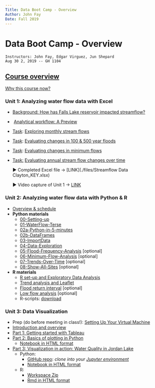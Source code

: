 ```yaml
---
Title: Data Boot Camp - Overview
Author: John Fay 
Date: Fall 2019
---
```


# Data Boot Camp - Overview

```
Instructors: John Fay, Edgar Virguez, Jun Shepard
Aug 30 2, 2019 -- GH 1104
```

## [Course overview](./README.html)

[Why this course now?](./README.html)

### Unit 1: Analyzing water flow data with Excel

* [Background: How has Falls Lake reservoir impacted streamflow?](./Streamflow_Intro.html#header-n4)

*  [Analytical workflow: A Preview](./Streamflow_Intro.html#header-n14)

* <u>Task</u>: [Exploring monthly stream flows](./Streamflow_Task1.html)

* <u>Task</u>: [Evaluating changes in 100 & 500 year floods](./Streamflow_Task2.html)

* <u>Task</u>: [Evaluating changes in minimum flows](./Streamflow_Task3.html)

* <u>Task:</u> [Evaluating annual stream flow changes over time](./Streamflow_Task4.html)

  ► Completed Excel file → [LINK](./files/Streamflow Data Clayton_KEY.xlsx)
  
  ► Video capture of Unit 1 → [LINK](https://nsoe.capture.duke.edu/Panopto/Pages/Viewer.aspx?id=c3b3586f-b6ad-44a2-a437-aab800e9533d)



### Unit 2: Analyzing water flow data with Python & R

* [Overview & schedule](./Unit2_Schedule.html)
* **Python materials**
  * [00-Setting-up](./python2/00-Setting-up.html)
  * [01-WaterFlow-Terse](https://nbviewer.jupyter.org/github/DataDevils/WaterFlow-Python/blob/master/00-Setting-up.ipynb)
  * [02a-Python-in-5-minutes](https://nbviewer.jupyter.org/github/DataDevils/WaterFlow-Python/blob/master/02a-Python-in-5-minutes.ipynb)
  * [02b-DataFrames](https://nbviewer.jupyter.org/github/DataDevils/WaterFlow-Python/blob/master/02b-DataFrames.ipynb)
  * [03-ImportData](https://nbviewer.jupyter.org/github/DataDevils/WaterFlow-Python/blob/master/03-ImportData.ipynb)
  * [04-Data-Exploration](https://nbviewer.jupyter.org/github/DataDevils/WaterFlow-Python/blob/master/04-Data-Exploration.ipynb)
  * [05-Flood-Frequency-Analysis](https://nbviewer.jupyter.org/github/DataDevils/WaterFlow-Python/blob/master/05-Flood-Frequency-Analysis.ipynb) [optional]
  * [06-Minimum-Flow-Analysis](https://nbviewer.jupyter.org/github/DataDevils/WaterFlow-Python/blob/master/06-Minimum-Flow-Analysis.ipynb) [optional]
  * [07-Trends-Over-Time](https://nbviewer.jupyter.org/github/DataDevils/WaterFlow-Python/blob/master/07-Trends-Over-Time.ipynb) [optional]
  * [08-Show-All-Sites](https://nbviewer.jupyter.org/github/DataDevils/WaterFlow-Python/blob/master/08-Show-All-Sites.ipynb) [optional]
* **R materials**
  * [R set-up and Exploratory Data Analysis](./r/1_LoadStreamflowDescription.html)
  * [Trend analysis and Leaflet](./r/2_MannKendall_Description.html)
  * [Flood return interval](./r/3_Flood_RI_Description.html) [optional]
  * [Low flow analysis](./r/4_LowFlowDescription.html) [optional]
  * R-scripts: [download](./r/RCran.zip)



### Unit 3: Data Visualization
* Prep (do before meeting in class!): [Setting Up Your Virtual Machine](./SettingUp_YourVirtualMachine.html)
* [Introduction and overview](Unit3_Intro.html)
* [Part 1: Getting started with Tableau](./Unit3_Part1_Tableau.html)
* [Part 2: Basics of plotting in Python](./Unit3_Part2_Python.html)
  * [Notebook in HTML format](./python3/Visualization-in-Python.html)
* [Part 3: Visualization in action: Water Quality in Jordan Lake](./Unit3_Part3_WaterQualityTask.html)
  * Python: 
    * [GitHub repo](https://github.com/DataDevils/DataVis): *clone into your [Jupyter environment](https://vm-manage.oit.duke.edu/containers)*
    * [Notebook in HTML format](./python3/Total-Nitrogen.html)
  * R: 
    * [Workspace Zip](./files/rcran.zip) 
    * [Rmd in HTML format](./r3/TotalNitrogen.html)


